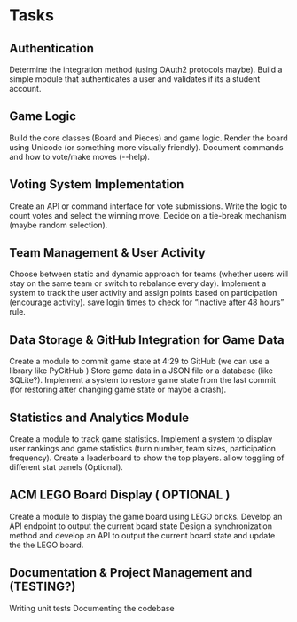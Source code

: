 # Tasks

## Authentication

Determine the integration method (using OAuth2 protocols maybe).
Build a simple module that authenticates a user and validates if its a student account.

## Game Logic

Build the core classes (Board and Pieces) and game logic.
Render the board using Unicode (or something more visually friendly).
Document commands and how to vote/make moves (--help).

## Voting System Implementation

Create an API or command interface for vote submissions.
Write the logic to count votes and select the winning move.
Decide on a tie-break mechanism (maybe random selection).

## Team Management & User Activity

Choose between static and dynamic approach for teams (whether users will stay on the same team or switch to rebalance every day).
Implement a system to track the user activity and assign points based on participation (encourage activity).
save login times to check for “inactive after 48 hours” rule.

## Data Storage & GitHub Integration for Game Data

Create a module to commit game state at 4:29 to GitHub (we can use a library like PyGitHub )
Store game data in a JSON file or a database (like SQLite?).
Implement a system to restore game state from the last commit (for restoring after changing game state or maybe a crash).

## Statistics and Analytics Module

Create a module to track game statistics.
Implement a system to display user rankings and game statistics (turn number, team sizes, participation frequency).
Create a leaderboard to show the top players.
allow toggling of different stat panels (Optional).

## ACM LEGO Board Display ( OPTIONAL )

Create a module to display the game board using LEGO bricks.
Develop an API endpoint to output the current board state
Design a synchronization method and develop an API to output the current board state and update the the LEGO board.

## Documentation & Project Management and (TESTING?)

Writing unit tests
Documenting the codebase
